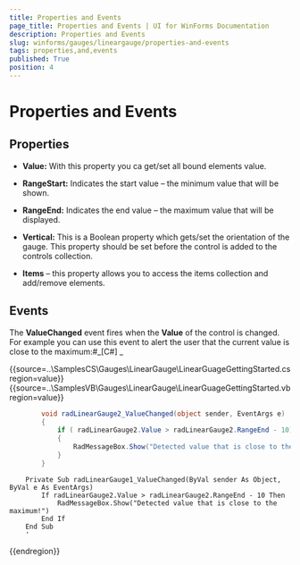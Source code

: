 ```yaml
---
title: Properties and Events
page_title: Properties and Events | UI for WinForms Documentation
description: Properties and Events
slug: winforms/gauges/lineargauge/properties-and-events
tags: properties,and,events
published: True
position: 4
---
```


# Properties and Events



## Properties

* __Value:__ With this property you ca get/set all bound elements value. 

* __RangeStart:__ Indicates the start value – the minimum value that will be shown.

* __RangeEnd:__ Indicates the end value – the maximum value that will be displayed.

* __Vertical:__ This is a Boolean property which gets/set the orientation of the gauge. This property should be set before 
            the control is added to the controls collection.

* __Items__ – this property allows you to access the items collection and add/remove elements.

## Events

The __ValueChanged__ event fires when the __Value__ of the control is changed.
        For example you can use this event to alert the user that the current value is close to the maximum:#_[C#] _

	



{{source=..\SamplesCS\Gauges\LinearGauge\LinearGuageGettingStarted.cs region=value}} 
{{source=..\SamplesVB\Gauges\LinearGauge\LinearGuageGettingStarted.vb region=value}} 

````C#
        void radLinearGauge2_ValueChanged(object sender, EventArgs e)
        {
            if ( radLinearGauge2.Value > radLinearGauge2.RangeEnd - 10)
            {
                RadMessageBox.Show("Detected value that is close to the maximum!");
            }
        }
````
````VB.NET
    Private Sub radLinearGauge1_ValueChanged(ByVal sender As Object, ByVal e As EventArgs)
        If radLinearGauge2.Value > radLinearGauge2.RangeEnd - 10 Then
            RadMessageBox.Show("Detected value that is close to the maximum!")
        End If
    End Sub
    '
````

{{endregion}} 



